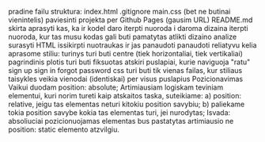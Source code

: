  pradine failu struktura:
index.html
.gitignore
main.css (bet ne butinai vienintelis)
 paviesinti projekta per Github Pages (gausim URL)
 README.md
skirta aprasyti kas, ka ir kodel daro
iterpti nuoroda i daroma dizaina
iterpti nuoroda, kur tas musu kodas gali buti pamatytas
 atlikti dizaino analize
 surasyti HTML
 issikirpti nuotraukas ir jas panaudoti
panaudoti reliatyvu kelia
 aprasome stiliu:
turinys turi buti centre (tiek horizontaliai, tiek vertikaliai)
pagrindinis plotis turi buti fiksuotas
 atskiri puslapiai, kurie naviguoja "ratu"
sign up
sign in
forgot password
 css turi buti tik vienas failas, kur stiliaus taisykles veikia vienodai (identiskai) per visus puslapius
Pozicionavimas
Vaikui duodam position: absolute;
Artimiausiam logiskam teviniam elementui, kuri norim tureti kaip atskaitos taska, suteikiame: a) position: relative, jeigu tas elementas neturi kitokiu position savybiu; b) paliekame tokia position savybe kokia tas elementas turi, jei nurodytas;
Isvada: absoliuciai pozicionuojamas elementas bus pastatytas artimiausio ne position: static elemento atzvilgiu.
